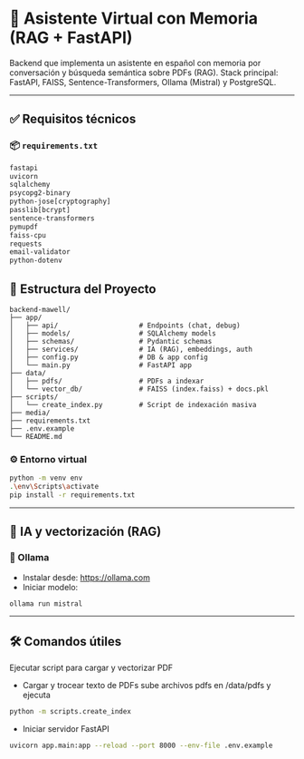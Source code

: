 # 🧠 Asistente Virtual con Memoria (RAG + FastAPI)

Backend que implementa un asistente en español con memoria por conversación y búsqueda semántica sobre PDFs (RAG).
Stack principal: FastAPI, FAISS, Sentence-Transformers, Ollama (Mistral) y PostgreSQL.

---

## ✅ Requisitos técnicos

### 📦 `requirements.txt`
```txt
fastapi
uvicorn
sqlalchemy
psycopg2-binary
python-jose[cryptography]
passlib[bcrypt]
sentence-transformers
pymupdf
faiss-cpu
requests
email-validator
python-dotenv
```

## 📁 Estructura del Proyecto

```
backend-mawell/
├── app/
│   ├── api/                    # Endpoints (chat, debug)
│   ├── models/                 # SQLAlchemy models
│   ├── schemas/                # Pydantic schemas
│   ├── services/               # IA (RAG), embeddings, auth
│   ├── config.py               # DB & app config
│   └── main.py                 # FastAPI app
├── data/
│   ├── pdfs/                   # PDFs a indexar
│   └── vector_db/              # FAISS (index.faiss) + docs.pkl
├── scripts/
│   └── create_index.py         # Script de indexación masiva
├── media/
├── requirements.txt
├── .env.example
└── README.md
```

### ⚙️ Entorno virtual
```bash
python -m venv env
.\env\Scripts\activate
pip install -r requirements.txt
```

---

## 🧠 IA y vectorización (RAG)

### 🦙 Ollama
- Instalar desde: https://ollama.com
- Iniciar modelo:
```bash
ollama run mistral
```

---

## 🛠️ Comandos útiles
Ejecutar script para cargar y vectorizar PDF

- Cargar y trocear texto de PDFs sube archivos pdfs en /data/pdfs y ejecuta
```bash
python -m scripts.create_index
```

- Iniciar servidor FastAPI
```bash
uvicorn app.main:app --reload --port 8000 --env-file .env.example
```